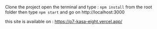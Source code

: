 Clone the project
open the terminal and type : `npm install` from the root folder
then type `npm start` and go on http://localhost:3000

this site is available on : https://p7-kasa-eight.vercel.app/
